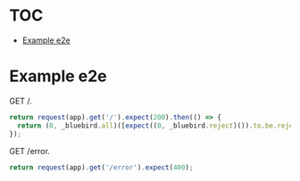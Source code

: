 # TOC
   - [Example e2e](#example-e2e)
<a name=""></a>
 
<a name="example-e2e"></a>
# Example e2e
GET /.

```js
return request(app).get('/').expect(200).then(() => {
  return (0, _bluebird.all)([expect((0, _bluebird.reject)()).to.be.rejected]);
});
```

GET /error.

```js
return request(app).get('/error').expect(400);
```

